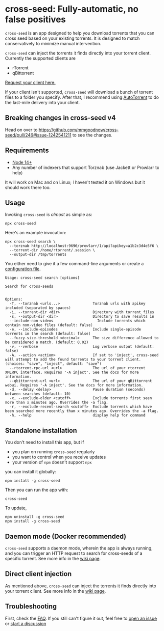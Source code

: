 # cross-seed: Fully-automatic, no false positives

`cross-seed` is an app designed to help you download torrents that you can cross
seed based on your existing torrents. It is designed to match conservatively to
minimize manual intervention.

`cross-seed` can inject the torrents it finds directly into your torrent client.
Currently the supported clients are

-   rTorrent
-   qBittorrent

[Request your client here.](https://github.com/mmgoodnow/cross-seed/issues/new)

If your client isn't supported, `cross-seed` will download a bunch of torrent
files to a folder you specify. After that, I recommend using
[AutoTorrent](https://github.com/JohnDoee/autotorrent) to do the last-mile
delivery into your client.

## Breaking changes in cross-seed v4

Head on over to
https://github.com/mmgoodnow/cross-seed/pull/246#issue-1242541211 to see the
changes.

## Requirements

-   [Node 14+](https://nodejs.org/en/download)
-   Any number of indexers that support Torznab (use Jackett or Prowlarr to
    help)

It will work on Mac and on Linux; I haven't tested it on Windows but it should
work there too.

## Usage

Invoking `cross-seed` is _almost_ as simple as:

```shell script
npx cross-seed
```

Here's an example invocation:

```shell script
npx cross-seed search \
  --torznab http://localhost:9696/prowlarr/1/api?apikey=a1b2c3d4e5f6 \
  --torrent-dir /home/rtorrent/.session \
  --output-dir /tmp/torrents
```

You either need to give it a few command-line arguments or create a
[configuration file](https://github.com/mmgoodnow/cross-seed/wiki/Configuration-file).

```text
Usage: cross-seed search [options]

Search for cross-seeds


Options:
  -T, --torznab <urls...>               Torznab urls with apikey included (separated by spaces)
  -i, --torrent-dir <dir>               Directory with torrent files
  -s, --output-dir <dir>                Directory to save results in
  --include-non-videos                    Include torrents which contain non-video files (default: false)
  -e, --include-episodes                Include single-episode torrents in the search (default: false)
  --fuzzy-size-threshold <decimal>      The size difference allowed to be considered a match. (default: 0.02)
  -v, --verbose                         Log verbose output (default: false)
  -A, --action <action>                 If set to 'inject', cross-seed will attempt to add the found torrents to your torrent client. (choices: "save", "inject", default: "save")
  --rtorrent-rpc-url <url>              The url of your rtorrent XMLRPC interface. Requires '-A inject'. See the docs for more information.
  --qbittorrent-url <url>               The url of your qBittorrent webui. Requires '-A inject'. See the docs for more information.
  -d, --delay <delay>                   Pause duration (seconds) between searches (default: 10)
  -x, --exclude-older <cutoff>          Exclude torrents first seen more than x minutes ago. Overrides the -a flag.
  -r, --exclude-recent-search <cutoff>  Exclude torrents which have been searched more recently than x minutes ago. Overrides the -a flag.
  -h, --help                            display help for command
```

## Standalone installation

You don't need to install this app, but if

-   you plan on running `cross-seed` regularly
-   you want to control when you receive updates
-   your version of `npm` doesn't support `npx`

you can install it globally:

```shell script
npm install -g cross-seed
```

Then you can run the app with:

```shell script
cross-seed
```

To update,

```shell script
npm uninstall -g cross-seed
npm install -g cross-seed
```

## Daemon mode (Docker recommended)

`cross-seed` supports a daemon mode, wherein the app is always running, and you
can trigger an HTTP request to search for cross-seeds of a specific torrent. See
more info in the
[wiki page](https://github.com/mmgoodnow/cross-seed/wiki/Daemon-Mode).

## Direct client injection

As mentioned above, `cross-seed` can inject the torrents it finds directly into
your torrent client. See more info in the
[wiki page](https://github.com/mmgoodnow/cross-seed/wiki/Injection).

## Troubleshooting

First, check the [FAQ](https://github.com/mmgoodnow/cross-seed/wiki/FAQ). If you
still can't figure it out, feel free to
[open an issue](https://github.com/mmgoodnow/cross-seed/issues/new) or
[start a discussion](https://github.com/mmgoodnow/cross-seed/discussions/new)
